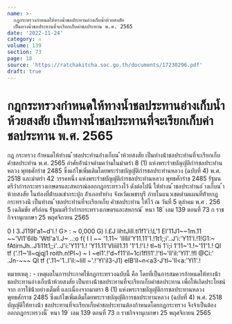 ```yaml
---
name: >-
  กฎกระทรวงกำหนดให้ทางน้ำชลประทานอ่างเก็บน้ำห้วยสงสัย
  เป็นทางน้ำชลประทานที่จะเรียกเก็บค่าชลประทาน พ.ศ. 2565
date: '2022-11-24'
category: ก
volume: 139
section: 73
page: 18
source: 'https://ratchakitcha.soc.go.th/documents/17230296.pdf'
draft: true
---
```


# กฎกระทรวงกำหนดให้ทางน้ำชลประทานอ่างเก็บน้ำห้วยสงสัย เป็นทางน้ำชลประทานที่จะเรียกเก็บค่าชลประทาน พ.ศ. 2565

กฎ กระทรวง ก้ําหนดให้ทํางน ้ําชลประทํานอ่ํางเก็บน ้ําห้วยสงสัย เป็นทํางน้ําชลประทํานที่จะเรียกเก็บค่ําชลประทําน พ.ศ. 2565 อําศัยอ้ํานําจตํามควํามในมําตรํา 8 (1) แห่งพระรําชบัญญัติกํารชลประทํานหลวง พุทธศักรําช 2485 ซึ่งแก้ไขเพิ่มเติมโดยพระรําชบัญญัติกํารชลประทํานหลวง (ฉบับที่ 4) พ.ศ. 2518 และมําตรํา 42 วรรคหนึ่ง แห่งพระรําชบัญญัติกํารชลประทํานหลวง พุทธศักรําช 2485 รัฐมนตรีว่ํากํารกระทรวงเกษตรและสหกรณ์ออกกฎกระทรวงไว้ ดังต่อไปนี ให้ทํางน ้ําชลประทํานอ่ ํางเก็บน ้ําห้วยสงสัย ในท้องที่ต้ําบลเขํากระปุก อ้ําเภอท่ํายําง จังหวัดเพชรบุรี ภํายในแนวเขตตํามแผนที่ท้ํายกฎกระทรวงนี เป็นทํางน ้ําชลประทํานที่จะเรียกเก็บ ค่ําชลประทําน ให้ไว้ ณ วันที่ 5 ตุลําคม พ.ศ . 256 5 เฉลิมชัย ศรีอ่อน รัฐมนตรีว่ํากํารกระทรวงเกษตรและสหกรณ์ ้ หนา 18 ่ เลม 139 ตอนที่ 73 ก ราชกิจจานุเบกษา 25 พฤศจิกายน 2565

0 I 3.J119l'a1~d'I.! G> : ~ 0,000 G) l.£J lihtJill.tl1f1'i:\L'1 El'11J1~~1m.11 ~~'Vl1'6ilb 'Wtl'a'l.J~ ..:o f{ I I ~~ '1.11~ 'llllil'Y11.11'1.!1t1;;i'\..J'i:'Y11'l.!1!G1:~ fAtirnJh..J1i11t1;;i'\..J'i:'Y11'1.! 'Y11.11'Vliiil1.11 '1'1.!'I.! tl~ti 1'i;i 1'11~'1.!~'11'1.! QI tf ('\.!1~'ll~qjqj1 roith.n!Pl~) ~ I ~el1'\.!'d~f11'il~1ci1fl!l1'\.!'tl~'ll'il:'Yl1'\.!fl @Ci:' .Jn-~~~ QI tf ('\.11~'1..l'il:~lill ~'\.!'Yl'il3-J1) elB'll~n<a3-J'tl~'ll<a:'Yl1'\.!

หมายเหตุ : - เหตุผลในการประกาศใช้กฎกระทรวงฉบับนี้ คือ โดยที่เป็นการสมควรก้าหนดให้ทางน้้า ชลประทานอ่างเก็บน้้าห้วยสงสัย เป็นทางน้้าชลประทานที่จะเรียกเก็บค่าชลประทาน เพื่อให้เกิดประโยชน์จาก การใช้น้้าอย่างเต็มที่ และเนื่องจากมาตรา 8 (1) แห่งพระราชบัญญัติการชลประทานหลวง พุทธศักราช 2485 ซึ่งแก้ไขเพิ่มเติมโดยพระราชบัญญัติการชลประทานหลวง (ฉบับที่ 4) พ.ศ. 2518 บัญญัติให้ทางน้้า ชลประทานที่จะเรียกเก็บค่าชลประทานต้องก้าหนดโดยกฎกระทรวง จึงจ้าเป็นต้องออกกฎกระทรวงนี้ ้ หนา 19 ่ เลม 139 ตอนที่ 73 ก ราชกิจจานุเบกษา 25 พฤศจิกายน 2565
